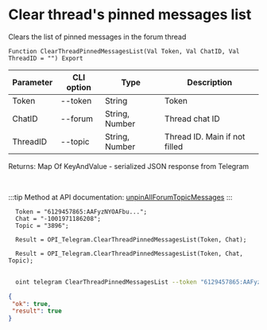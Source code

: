 ﻿---
sidebar_position: 10
---

# Clear thread's pinned messages list
 Clears the list of pinned messages in the forum thread



`Function ClearThreadPinnedMessagesList(Val Token, Val ChatID, Val ThreadID = "") Export`

  | Parameter | CLI option | Type | Description |
  |-|-|-|-|
  | Token | --token | String | Token |
  | ChatID | --forum | String, Number | Thread chat ID |
  | ThreadID | --topic | String, Number | Thread ID. Main if not filled |

  
  Returns:  Map Of KeyAndValue - serialized JSON response from Telegram

<br/>

:::tip
Method at API documentation: [unpinAllForumTopicMessages](https://core.telegram.org/bots/api#unpinallforumtopicmessages)
:::
<br/>


```bsl title="Code example"
  Token = "6129457865:AAFyzNYOAFbu...";
  Chat = "-1001971186208";
  Topic = "3896";
  
  Result = OPI_Telegram.ClearThreadPinnedMessagesList(Token, Chat);
  
  Result = OPI_Telegram.ClearThreadPinnedMessagesList(Token, Chat, Topic);
```



```sh title="CLI command example"
    
  oint telegram ClearThreadPinnedMessagesList --token "6129457865:AAFyzNYOAFbu..." --forum %forum% --topic %topic%

```

```json title="Result"
{
 "ok": true,
 "result": true
}
```
